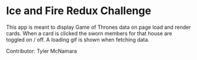# Ice and Fire Redux Challenge

This app is meant to display Game of Thrones data on page load and render cards. When a card is clicked the sworn members for that house are toggled on / off. A loading gif is shown when fetching data. 

Contributor: Tyler McNamara
